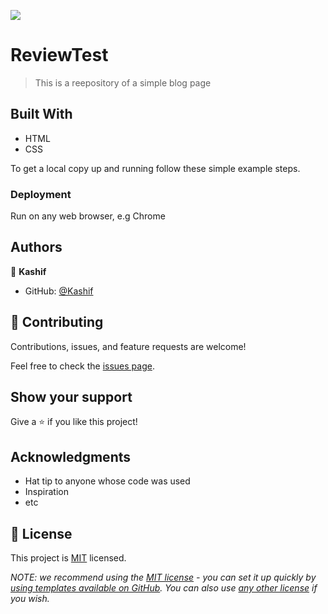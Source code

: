 ![](https://img.shields.io/badge/Microverse-blueviolet)

# ReviewTest

> This is a reepository of a simple blog page


## Built With

- HTML
- CSS

To get a local copy up and running follow these simple example steps.

### Deployment
Run on any web browser, e.g Chrome


## Authors

👤 **Kashif**

- GitHub: [@Kashif](https://github.com/Kashif-Saleem-Ghuman)

## 🤝 Contributing

Contributions, issues, and feature requests are welcome!

Feel free to check the [issues page](../../issues/).

## Show your support

Give a ⭐️ if you like this project!

## Acknowledgments

- Hat tip to anyone whose code was used
- Inspiration
- etc

## 📝 License

This project is [MIT](./LICENSE) licensed.

_NOTE: we recommend using the [MIT license](https://choosealicense.com/licenses/mit/) - you can set it up quickly by [using templates available on GitHub](https://docs.github.com/en/communities/setting-up-your-project-for-healthy-contributions/adding-a-license-to-a-repository). You can also use [any other license](https://choosealicense.com/licenses/) if you wish._
